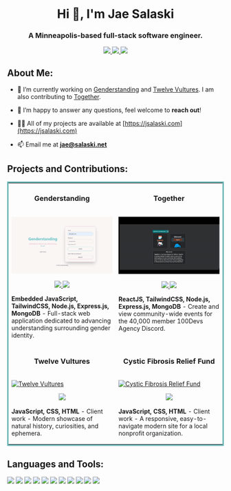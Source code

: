 <div id="header" align="center">
  <h1>Hi 👋, I'm Jae Salaski</h1>
  <h3>A Minneapolis-based full-stack software engineer.</h3>
  <a href="https://jsalaski.com" target="_blank">
    <img src="https://img.shields.io/static/v1?label=|&message=WEBSITE&color=aaceb8&style=flat&logo=react"/>
  </a>
  <a href="https://www.linkedin.com/in/jsalaski/" target="_blank">
    <img src="https://img.shields.io/static/v1?label=|&message=LINKEDIN&color=aaceb8&style=flat&logo=linkedin"/>
  </a>
  <a href="https://twitter.com/jsalaski" target="_blank">
    <img src="https://img.shields.io/static/v1?label=|&message=TWITTER&color=aaceb8&style=flat&logo=twitter"/>
  </a>
</div>

## About Me:

- 🔭 I’m currently working on [Genderstanding](https://genderstanding.cyclic.app/) and [Twelve Vultures](http://codebyj.com). I am also contributing to [Together](https://github.com/Caleb-Cohen/Together).

- 🤝 I’m happy to answer any questions, feel welcome to **reach out**!

- 👨‍💻 All of my projects are available at [https://jsalaski.com](https://jsalaski.com)

- 📫 Email me at **jae@salaski.net**

## Projects and Contributions:

<table bordercolor="#66b2b2">

  <tr>
    <td width="50%" valign="top">
      <h3 align="center">Genderstanding</h3>
        <br />
        <a target="_blank" href="https://genderstanding.cyclic.app/">
            <img src="images/genderstanding.gif" width="100%" alt"Genderstanding: advancing understanding for all"/>
        </a>
        <br />
        <p align="center">
          <a href="https://github.com/jsalaski/genderstanding" target="_blank">
            <img src="https://img.shields.io/static/v1?label=|&message=REPO&color=aaceb8&style=flat&logo=github"/>
          </a>  
          <a href="https://genderstanding.cyclic.app/" target="_blank">
            <img src="https://img.shields.io/static/v1?label=|&message=WEBSITE&color=CAAACE&style=flat&logo=react"/>
          </a>
      </p>
      <p><strong>Embedded JavaScript, TailwindCSS, Node.js, Express.js, MongoDB</strong> - Full-stack web application dedicated to advancing understanding surrounding gender identity.</p>
    </td>
    <td width="50%" valign="top">
      <h3 align="center">Together</h3>
        <br />
        <a target="_blank" href="https://together.cyclic.app/">
            <img src="images/TOGETHER.gif" width="100%" alt="100Devs Community Calendar App"/>
        </a>
        <br />
        <p align="center">
          <a href="https://github.com/Caleb-Cohen/Together" target="_blank">
            <img src="https://img.shields.io/static/v1?label=|&message=REPO&color=aaceb8&style=flat&logo=github"/>
          </a>  
          <a href="https://together.cyclic.app/" target="_blank">
             <img src="https://img.shields.io/static/v1?label=|&message=WEBSITE&color=CAAACE&style=flat&logo=react"/>
          </a>
      </p>
      <p><strong>ReactJS, TailwindCSS, Node.js, Express.js, MongoDB</strong> - Create and view community-wide events for the 40,000 member 100Devs Agency Discord.</p>
    </td>
  </tr>
  
  <tr>
    <td width="50%" valign="top">
      <h3 align="center">Twelve Vultures</h3>
        <br />
        <a target="_blank" href="codebyj.com">
            <img src="images/twelvegifsmall.gif" width="100%" alt="Twelve Vultures"/>
        </a>
        <br />
        <p align="center">
        <a href="http://codebyj.com" target="_blank">
          <img src="https://img.shields.io/static/v1?label=|&message=WEBSITE&color=CAAACE&style=flat&logo=react"/>
        </a>
      </p>
      <p><strong>JavaScript, CSS, HTML</strong> - Client work - Modern showcase of natural history, curiosities, and ephemera.</p>
    </td>
    <td width="50%" valign="top">
      <h3 align="center">Cystic Fibrosis Relief Fund</h3>
        <br />
        <a target="_blank" href="https://cfrelieffund.org/">
            <img src="images/cf-relief-fund.gif" width="100%"  alt="Cystic Fibrosis Relief Fund"/>
        </a>
        <br />
        <p align="center">
          <a href="https://cfrelieffund.org/" target="_blank">
            <img src="https://img.shields.io/static/v1?label=|&message=WEBSITE&color=CAAACE&style=flat&logo=react"/>
          </a>
      </p>
      <p><strong>JavaScript, CSS, HTML</strong> - Client work - A responsive, easy-to-navigate modern site for a local nonprofit organization.</p>
    </td>
  </tr>
</table>

## Languages and Tools:

<p align="left">
<img src="https://img.shields.io/static/v1?label=|&message=REACT.JS&color=aaceb8&style=flat&logo=react"/>
<img src="https://img.shields.io/static/v1?label=|&message=JAVASCRIPT&color=aaceb8&style=flat&logo=javascript"/>
<img src="https://img.shields.io/static/v1?label=|&message=NODEJS&color=aaceb8&style=flat&logo="/> 
<img src="https://img.shields.io/static/v1?label=|&message=MONGO-DB&color=aaceb8&style=flat&logo=mongodb"/>
<img src="https://img.shields.io/static/v1?label=|&message=SQL&color=aaceb8&style=flat&logo=sql"/> 
<img src="https://img.shields.io/static/v1?label=|&message=POSTGRESQL&color=aaceb8&style=flat&logo=postgres"/> 
<img src="https://img.shields.io/static/v1?label=|&message=BOOTSTRAP&color=aaceb8&style=flat&logo=bootstrap"/>
<img src="https://img.shields.io/static/v1?label=|&message=EXPRESS&color=aaceb8&style=flat&logo=express"/>
<img src="https://img.shields.io/static/v1?label=|&message=HTML5&color=aaceb8&style=flat&logo=html5"/>
<img src="https://img.shields.io/static/v1?label=|&message=CSS3&color=aaceb8&style=flat&logo=css3"/> 
<img src="https://img.shields.io/static/v1?label=|&message=GIT&color=aaceb8&style=flat&logo=git"/> 

</p>
